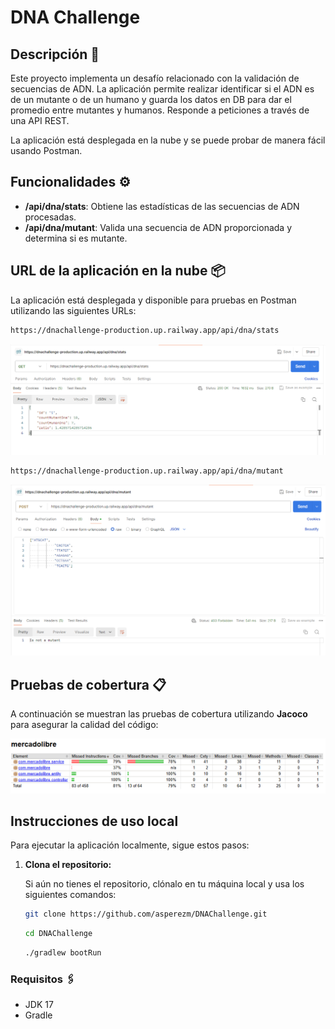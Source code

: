 # DNA Challenge

## Descripción 🚀

Este proyecto implementa un desafío relacionado con la validación de secuencias de ADN. La aplicación permite realizar identificar si el ADN es de un mutante o de un humano y guarda los datos en DB para dar el promedio entre mutantes y humanos. Responde a peticiones a través de una API REST.

La aplicación está desplegada en la nube y se puede probar de manera fácil usando Postman.

## Funcionalidades ⚙️

- **/api/dna/stats**: Obtiene las estadísticas de las secuencias de ADN procesadas.
- **/api/dna/mutant**: Valida una secuencia de ADN proporcionada y determina si es mutante.

## URL de la aplicación en la nube 📦

La aplicación está desplegada y disponible para pruebas en Postman utilizando las siguientes URLs:

```bash
https://dnachallenge-production.up.railway.app/api/dna/stats
```
![status](util/status.png)
```bash
https://dnachallenge-production.up.railway.app/api/dna/mutant
```
![mutant](util/mutant.png)

## Pruebas de cobertura 📋

A continuación se muestran las pruebas de cobertura utilizando **Jacoco** para asegurar la calidad del código:

![Cobertura de pruebas](util/cobertura.png)

## Instrucciones de uso local

Para ejecutar la aplicación localmente, sigue estos pasos:

1. **Clona el repositorio:**

   Si aún no tienes el repositorio, clónalo en tu máquina local y usa los siguientes comandos:

   ```bash
   git clone https://github.com/asperezm/DNAChallenge.git
   ```
   ```bash
   cd DNAChallenge
   ```
   ```bash
   ./gradlew bootRun
    ```

### Requisitos 🖇️

- JDK 17
- Gradle

